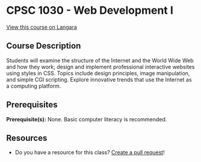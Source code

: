 # CPSC 1030 - Web Development I

[View this course on Langara](https://langara.ca/programs-and-courses/courses/CPSC/1030.html)

## Course Description

Students will examine the structure of the Internet and the World Wide Web and how they work; design and implement professional interactive websites using styles in CSS. Topics include design principles, image manipulation, and simple CGI scripting. Explore innovative trends that use the Internet as a computing platform.

## Prerequisites

**Prerequisite(s):** None. Basic computer literacy is recommended.

## Resources

- Do you have a resource for this class? [Create a pull request](https://github.com/langaracs/course-resources/compare)!

